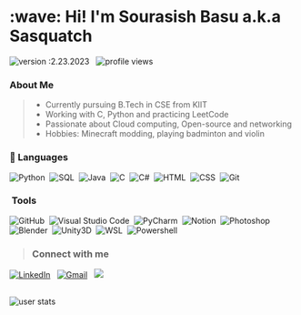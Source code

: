 <h1 align="left" id="macropower-title">:wave: Hi! I'm Sourasish Basu a.k.a Sasquatch</h1>

![version :2.23.2023](https://img.shields.io/badge/version-2.23.2023-informational) &nbsp;
![profile views](https://komarev.com/ghpvc/?username=SourasishBasu&color=red)&nbsp;

<h3 align="left">About Me</h3>

> - Currently pursuing B.Tech in CSE from KIIT
> - Working with C, Python and practicing LeetCode
> - Passionate about Cloud computing, Open-source and networking 
> - Hobbies: Minecraft modding, playing badminton and violin

### 📃&nbsp;Languages

![Python](https://img.shields.io/badge/-Python-05122A?style=flat&logo=python)&nbsp;
![SQL](https://img.shields.io/badge/-MySQL-05122A?style=flat&logo=MYSQL)&nbsp;
![Java](https://img.shields.io/badge/-Java-05122A?style=flat&logo=Java&logoColor=FFA518)&nbsp;
![C](https://img.shields.io/badge/-C-05122A?style=flat&logo=C&logoColor=A8B9CC)&nbsp;
![C#](https://img.shields.io/badge/-CSharp-05122A?style=flat&logo=Csharp&logoColor=00599C)&nbsp;
![HTML](https://img.shields.io/badge/-HTML-05122A?style=flat&logo=HTML5)&nbsp;
![CSS](https://img.shields.io/badge/-CSS-05122A?style=flat&logo=CSS3&logoColor=1572B6)&nbsp;
![Git](https://img.shields.io/badge/-Git-05122A?style=flat&logo=git)&nbsp;

### &nbsp;Tools

![GitHub](https://img.shields.io/badge/-GitHub-05122A?style=flat&logo=github)&nbsp;
![Visual Studio Code](https://img.shields.io/badge/-Visual%20Studio%20Code-05122A?style=flat&logo=visual-studio-code&logoColor=007ACC)&nbsp;
![PyCharm](https://img.shields.io/badge/PyCharm%20-%23150458.svg?&style=flat&logo=pycharm&logoColor=green)&nbsp;
![Notion](https://img.shields.io/badge/Notion%20-%23150458.svg?&style=flat&logo=notion&logoColor=white)&nbsp;
![Photoshop](https://img.shields.io/badge/-Photoshop-05122A?style=flat&logo=adobe)&nbsp;
![Blender](https://img.shields.io/badge/-Blender-05122A?style=flat&logo=blender&logoColor=orange)&nbsp;
![Unity3D](https://img.shields.io/badge/-Unity3D-05122A?style=flat&logo=unity)&nbsp;
![WSL](https://img.shields.io/badge/WSL%20-%23150458.svg?&style=flat&logo=ubuntu&logoColor=brown)&nbsp;
![Powershell](https://img.shields.io/badge/PowerShell%20-%23150458.svg?&style=flat&logo=powershell)&nbsp;


>### Connect with me <br>
<a href="https://www.linkedin.com/in/sourasishbasu"><img alt="LinkedIn" src="https://img.shields.io/badge/LinkedIn%20-%230077B5.svg?&style=flat&logo=linkedin&logoColor=white"/></a> &nbsp;
<a href="mailto:sourasishbasu06@gmail.com"><img alt="Gmail" src="https://img.shields.io/badge/Gmail-D14836?style=flat&logo=gmail&logoColor=white" /></a> &nbsp;
<a href="https://discord.com/users/524877465496190976"><img src="https://img.shields.io/badge/-Sasquatch-5865F2?style=flat&logo=Discord&logoColor=white"/></a> &nbsp;
##

![user stats](https://github-readme-stats.vercel.app/api?username=sourasishbasu&show_icons=true&theme=dark)
